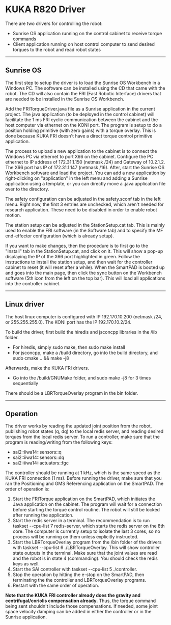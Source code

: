 # KUKA R820 Driver
There are two drivers for controlling the robot: 
- Sunrise OS application running on the control cabinet to receive torque commands
- Client application running on host control computer to send desired torques to the robot and read robot states 

***

## Sunrise OS

The first step to setup the driver is to load the Sunrise OS Workbench in a Windows PC. The software can be installed using the CD that came with the robot. The CD will also contain the FRI (Fast Robotic Interface) drivers that are needed to be installed in the Sunrise OS Workbench. 

Add the FRITorqueDriver.java file as a Sunrise application in the current project. The java application (to be deployed in the control cabinet) will facilitate the 1 ms FRI cyclic communication between the cabinet and the host computer via ethernet on the KONI port. The program is setup to do a position holding primitive (with zero gains) with a torque overlay. This is done because KUKA FRI doesn't have a direct torque control primitive application. 

The process to upload a new application to the cabinet is to connect the Windows PC via ethernet to port X66 on the cabinet. Configure the PC ethernet to IP address of 172.31.1.150 (netmask /24) and Gateway of 10.2.1.2.  The X66 port has IP of 172.31.1.147 (netmask /16). After, start the Sunrise OS Workbench software and load the project. You can add a new application by right-clicking on "application" in the left menu and adding a Sunrise application using a template, or you can directly move a .java application file over to the directory. 
	
The safety configuration can be adjusted in the safety.sconf tab in the left menu. Right now, the first 3 entries are unchecked, which aren't needed for research application. These need to be disabled in order to enable robot motion. 

The station setup can be adjusted in the StationSetup.cat tab. This is mainly used to enable the FRI software (in the Software tab) and to specify the MF end-effector configuration (which is already setup).

If you want to make changes, then the procedure is to first go to the "Install" tab in the StationSetup.cat, and click on it. This will show a pop-up displaying the IP of the X66 port highlighted in green. Follow the instructions to install the station setup, and then wait for the controller cabinet to reset (it will reset after a while). When the SmartPAD is booted up and goes into the main page, then click the sync button on the Workbench software (5th icon from the left on the top bar). This will load all applications into the controller cabinet.

***

## Linux driver

The host linux computer is configured with IP 192.170.10.200 (netmask /24, or 255.255.255.0). The KONI port has the IP 192.170.10.2/24. 

To build the driver, first build the hiredis and jsconcpp libraries in the /lib folder. 
- For hiredis, simply sudo make, then sudo make install
- For jsconcpp, make a /build directory, go into the build directory, and sudo cmake .. && make -j8

Afterwards, make the KUKA FRI drivers. 
- Go into the /build/GNUMake folder, and sudo make -j8 for 3 times sequentially

There should be a LBRTorqueOverlay program in the bin folder.

*** 
## Operation

The driver works by reading the updated joint position from the robot, publishing robot states (q, dq) to the local redis server, and reading desired torques from the local redis server. To run a controller, make sure that the program is reading/writing from the following keys:
- sai2::iiwa14::sensors::q
- sai2::iiwa14::sensors::dq
- sai2::iiwa14::actuators::fgc

The controller should be running at 1 kHz, which is the same speed as the KUKA FRI connection (1 ms). Before running the driver, make sure that you ran the Positioning and GMS Referencing application on the SmartPAD. The order of operation is:
1. Start the FRITorque application on the SmartPAD, which initiates the Java application on the cabinet. The program will wait for a connection before starting the torque control routine. The robot will still be locked after running the application.
2. Start the redis server in a terminal. The recommendation is to run taskset --cpu-list 7 redis-server, which starts the redis server on the 8th core. The computer is currently setup to isolate the last 3 cores, so no process will be running on them unless explicitly instructed.
3. Start the LBRTorqueOverlay program from the /bin folder of the drivers with taskset --cpu-list 6 ./LBRTorqueOverlay. This will show controller state outputs in the terminal. Make sure that the joint values are read and the robot is in state 4 (commanding). You should check the redis keys as well.
4. Start the SAI controller with taskset --cpu-list 5 ./controller.
5. Stop the operation by hitting the e-stop on the SmartPAD, then terminating the the controller and LBRTorqueOverlay programs.
6. Restart with the same order of operation.

**Note that the KUKA FRI controller already does the gravity and centrifugal/coriolis compensation already.** Thus, the torque command being sent shouldn't include those compensations. If needed, some joint space velocity damping can be added in either the controller or in the Sunrise application. 
